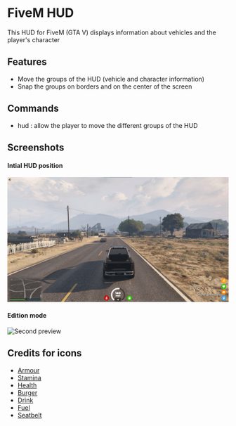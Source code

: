 # FiveM HUD
This HUD for FiveM (GTA V) displays information about vehicles and the player's character

## Features
- Move the groups of the HUD (vehicle and character information)
- Snap the groups on borders and on the center of the screen

## Commands
- hud : allow the player to move the different groups of the HUD

## Screenshots
#### Intial HUD position
![First preview](screenshots/preview1.png)
#### Edition mode
![Second preview](screenshots/preview2.gif)

## Credits for icons
- [Armour](https://www.iconfinder.com/icons/4265046/antivirus_guard_protection_security_shield_icon)
- [Stamina](https://www.iconfinder.com/icons/3289577/fast_run_running_icon)
- [Health](https://www.iconfinder.com/icons/211673/heart_icon)
- [Burger](https://www.iconfinder.com/icons/103264/burger_fast_fastfood_food_icon)
- [Drink](https://www.iconfinder.com/icons/3497877/bag_camera_drink_holiday_summer_icon)
- [Fuel](https://www.iconfinder.com/icons/103260/fuel_icon)
- [Seatbelt](https://www.flaticon.com/free-icon/seatbelt_567252)